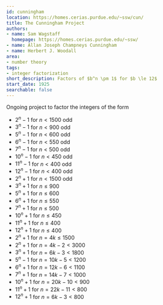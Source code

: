 ```yaml
---
id: cunningham
location: https://homes.cerias.purdue.edu/~ssw/cun/
title: The Cunningham Project
authors:
- name: Sam Wagstaff
  homepage: https://homes.cerias.purdue.edu/~ssw/
- name: Allan Joseph Champneys Cunningham
- name: Herbert J. Woodall
area:
- number theory
tags:
- integer factorization
short_description: Factors of $b^n \pm 1$ for $b \le 12$
start_date: 1925
searchable: false
---
```


Ongoing project to factor the integers of the form

* $2^n - 1$ for $n < 1500$ odd
* $3^n - 1$ for $n < 900$ odd
* $5^n - 1$ for $n < 600$ odd
* $6^n - 1$ for $n < 550$ odd
* $7^n - 1$ for $n < 500$ odd
* $10^n - 1$ for $n < 450$ odd
* $11^n - 1$ for $n < 400$ odd
* $12^n - 1$ for $n < 400$ odd
* $2^n + 1$ for $n < 1500$ odd
* $3^n + 1$ for $n \le 900$
* $5^n + 1$ for $n \le 600$
* $6^n + 1$ for $n \le 550$
* $7^n + 1$ for $n \le 500$
* $10^n + 1$ for $n \le 450$
* $11^n + 1$ for $n \le 400$
* $12^n + 1$ for $n \le 400$
* $2^n + 1$ for $n = 4k \le 1500$
* $2^n + 1$ for $n = 4k-2 < 3000$
* $3^n + 1$ for $n = 6k-3 < 1800$
* $5^n - 1$ for $n = 10k-5 < 1200$
* $6^n + 1$ for $n = 12k-6 < 1100$
* $7^n + 1$ for $n = 14k-7 < 1000$
* $10^n + 1$ for $n = 20k-10 < 900$
* $11^n + 1$ for $n = 22k-11 < 800$
* $12^n + 1$ for $n = 6k-3 < 800$